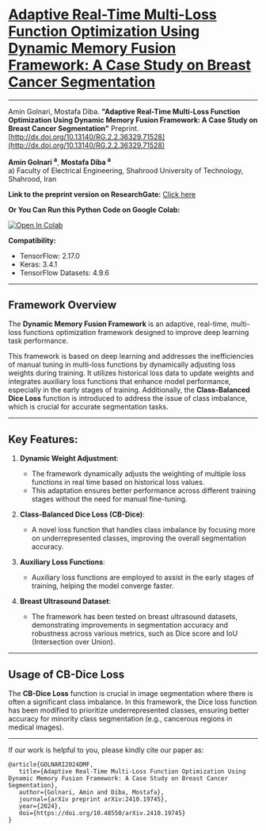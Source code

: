 # [**Adaptive Real-Time Multi-Loss Function Optimization Using Dynamic Memory Fusion Framework: A Case Study on Breast Cancer Segmentation**](https://www.researchgate.net/publication/384691380_Adaptive_Real-Time_Multi-Loss_Function_Optimization_Using_Dynamic_Memory_Fusion_Framework_A_Case_Study_on_Breast_Cancer_Segmentation)  

---

Amin Golnari, Mostafa Diba. **"Adaptive Real-Time Multi-Loss Function Optimization Using Dynamic Memory Fusion Framework: A Case Study on Breast Cancer Segmentation"** Preprint. [http://dx.doi.org/10.13140/RG.2.2.36329.71528](http://dx.doi.org/10.13140/RG.2.2.36329.71528)


**Amin Golnari <sup>a<sup>**, **Mostafa Diba <sup>a<sup>** <br>
a) Faculty of Electrical Engineering, Shahrood University of Technology, Shahrood, Iran <br>

**Link to the preprint version on ResearchGate:** [Click here](https://www.researchgate.net/publication/384691380_Adaptive_Real-Time_Multi-Loss_Function_Optimization_Using_Dynamic_Memory_Fusion_Framework_A_Case_Study_on_Breast_Cancer_Segmentation)

**Or You Can Run this Python Code on Google Colab:**    

[![Open In Colab](https://colab.research.google.com/assets/colab-badge.svg)](https://colab.research.google.com/github/amingolnari/Demo-Dynamic-Memory-Fusion-Framework/blob/main/DynamicMemoryFusion.ipynb)

**Compatibility:**
- TensorFlow: 2.17.0
- Keras: 3.4.1
- TensorFlow Datasets: 4.9.6

---

## **Framework Overview**

The **Dynamic Memory Fusion Framework** is an adaptive, real-time, multi-loss functions optimization framework designed to improve deep learning task performance.

This framework is based on deep learning and addresses the inefficiencies of manual tuning in multi-loss functions by dynamically adjusting loss weights during training. It utilizes historical loss data to update weights and integrates auxiliary loss functions that enhance model performance, especially in the early stages of training. Additionally, the **Class-Balanced Dice Loss** function is introduced to address the issue of class imbalance, which is crucial for accurate segmentation tasks.

---

## **Key Features:**

1. **Dynamic Weight Adjustment**:
   - The framework dynamically adjusts the weighting of multiple loss functions in real time based on historical loss values.
   - This adaptation ensures better performance across different training stages without the need for manual fine-tuning.

2. **Class-Balanced Dice Loss (CB-Dice)**:
   - A novel loss function that handles class imbalance by focusing more on underrepresented classes, improving the overall segmentation accuracy.

3. **Auxiliary Loss Functions**:
   - Auxiliary loss functions are employed to assist in the early stages of training, helping the model converge faster.

4. **Breast Ultrasound Dataset**:
   - The framework has been tested on breast ultrasound datasets, demonstrating improvements in segmentation accuracy and robustness across various metrics, such as Dice score and IoU (Intersection over Union).

---

## **Usage of CB-Dice Loss**

The **CB-Dice Loss** function is crucial in image segmentation where there is often a significant class imbalance. In this framework, the Dice loss function has been modified to prioritize underrepresented classes, ensuring better accuracy for minority class segmentation (e.g., cancerous regions in medical images).

---

If our work is helpful to you, please kindly cite our paper as:

    @article{GOLNARI2024DMF,
       title={Adaptive Real-Time Multi-Loss Function Optimization Using Dynamic Memory Fusion Framework: A Case Study on Breast Cancer Segmentation},
       author={Golnari, Amin and Diba, Mostafa},
       journal={arXiv preprint arXiv:2410.19745},
       year={2024},
       doi={https://doi.org/10.48550/arXiv.2410.19745}
    }
